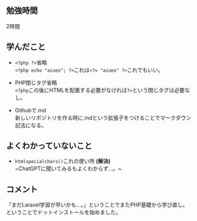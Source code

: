 ## 勉強時間
2時間

## 学んだこと
- `<?php ?>`省略
<br>`<?php echo "aiueo"; ?>`これは`<?= "aiueo" ?>`これでもいい。

- PHP閉じタグ省略
<br>`<?php`この後にHTMLを配置する必要がなければ`?>`という閉じタグは必要なし。

- Githubで.md
<br>新しいリポジトリを作る時に.mdという拡張子をつけることでマークダウン記法になる。

## よくわかっていないこと
- `htmlspecialchars()`これの使い所 **(解決)**
<br>~ChatGPTに聞いてみるもよくわからず…。~

## コメント
「まだLaravel学習が早いかも…。」ということでまたPHP基礎から学び直し。
<br>ということでドットインストールを始めました。
